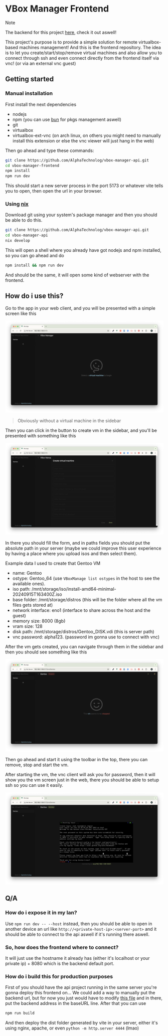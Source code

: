 # VBox Manager Frontend

> [!NOTE]
> The backend for this project [here](https://github.com/alphatechnolog/vbox-manager-api), check it out aswell!

This project's purpose is to provide a simple solution for remote virtualbox-based machines management! And this is the frontend repository. The idea is to let you create/start/stop/remove virtual machines and also allow you to connect through ssh and even connect directly from the frontend itself via vnc! (or via an external vnc guest)

## Getting started

### Manual installation

First install the next dependencies

- nodejs
- npm (you can use [bun](https://bun.sh/) for pkgs management aswell)
- git
- virtualbox
- virtualbox-ext-vnc (on arch linux, on others you might need to manually install this extension or else the vnc viewer will just hang in the web)

Then go ahead and type these commands:

```sh
git clone https://github.com/AlphaTechnolog/vbox-manager-api.git
cd vbox-manager-frontend
npm install
npm run dev
```

This should start a new server process in the port 5173 or whatever vite tells you to open, then open the url in your browser.

### Using [nix](https://nixos.org/download/)

Download git using your system's package manager and then you should be able to do this.

```sh
git clone https://github.com/AlphaTechnolog/vbox-manager-api.git
cd vbox-manager-api
nix develop
```

This will open a shell where you already have got nodejs and npm installed, so you can go ahead and do

```sh
npm install && npm run dev
```

And should be the same, it will open some kind of webserver with the frontend.

## How do i use this?

Go to the app in your web client, and you will be presented with a simple screen like this

![demonstration-1](./.github/assets/image.png)

> Obviously without a virtual machine in the sidebar

Then you can click in the button to create vm in the sidebar, and you'll be presented with something like this

![demonstration-2](./.github/assets/image-1.png)

In there you should fill the form, and in paths fields you should put the absolute path in your server (maybe we could improve this user experience by having a place where you upload isos and then select them).

Example data I used to create that Gentoo VM

- name: Gentoo
- ostype: Gentoo_64 (use `VBoxManage list ostypes` in the host to see the available ones).
- iso path: /mnt/storage/iso/install-amd64-minimal-20240915T163400Z.iso
- base folder: /mnt/storage/distros (this will be the folder where all the vm files gets stored at)
- network interface: eno1 (interface to share across the host and the guest)
- memory size: 8000 (8gb)
- vram size: 128
- disk path: /mnt/storage/distros/Gentoo_DISK.vdi (this is server path)
- vnc password: alpha123. (password im gonna use to connect with vnc)

After the vm gets created, you can navigate through them in the sidebar and then you should see something like this

![demonstration-3](./.github/assets/image-2.png)

Then go ahead and start it using the toolbar in the top, there you can remove, stop and start the vm.

After starting the vm, the vnc client will ask you for password, then it will show you the vm screen just in the web, there you should be able to setup ssh so you can use it easily.

![demonstration-4](./.github/assets/image-3.png)

## Q/A

### How do i expose it in my lan?

Use `npm run dev -- --host` instead, then you should be able to open in another device an url like `http://<private-host-ip>:<server-port>` and it should be able to connect to the api aswell if it's running there aswell.

### So, how does the frontend where to connect?

It will just use the hostname it already has (either it's localhost or your private ip) + 8080 which is the backend default port.

### How do i build this for production purposes

First of you should have the api project running in the same server you're gonna deploy this frontend on... We could add a way to manually put the backend url, but for now you just would have to modify [this file](./src/api/axios.ts) and in there, put the backend address in the baseURL line. After that you can use

```sh
npm run build
```

And then deploy the dist folder generated by vite in your server, either it's using nginx, apache, or even `python -m http.server 4444` (lmao)